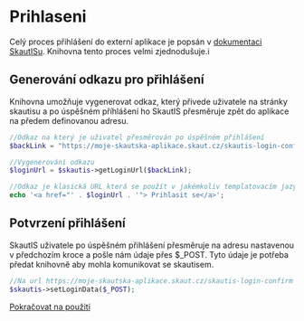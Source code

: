 # Prihlaseni
Celý proces přihlášení do externí aplikace je popsán v [dokumentaci SkautISu](http://is.skaut.cz/napoveda/programatori.3-naprogramovani-obslouzeni-uspesneho-prihlaseni-a-odhlaseni.ashx#Hodnoty_zaslan%C3%A9_webov%C3%A9_str%C3%A1nce_po_%C3%BAsp%C4%9B%C5%A1n%C3%A9m_p%C5%99ihl%C3%A1%C5%A1en%C3%AD_u%C5%BEivatele_0). Knihovna tento proces velmi zjednodušuje.i

## Generování odkazu pro přihlášení
Knihovna umožňuje vygenerovat odkaz, který přivede uživatele na stránky skautisu a po úspěšném příhlášení ho SkautIS přesměruje zpět do aplikace na předem definovanou adresu.
```PHP
//Odkaz na který je uživatel přesměrován po úspěšném přihlášení
$backLink = "https://moje-skautska-aplikace.skaut.cz/skautis-login-confirm";

//Vygenerování odkazu
$loginUrl = $skautis->getLoginUrl($backLink);

//Odkaz je klasická URL která se použít v jakémkoliv templatovacím jazyce nebo rovnou vypsat
echo '<a href="' . $loginUrl . '"> Prihlasit se</a>';
```

## Potvrzení přihlášení
SkautIS uživatele po úspěšném přihlášení přesměruje na adresu nastavenou v předchozím kroce a pošle nám údaje přes $_POST. Tyto údaje je potřeba předat knihovně aby mohla komunikovat se skautisem.
```PHP
//Na url https://moje-skautska-aplikace.skaut.cz/skautis-login-confirm
$skautis->setLoginData($_POST);
```


[Pokračovat na použití](./pouziti.md)

